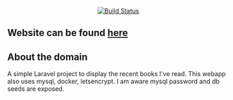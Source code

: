 
<p align="center">
<a href="https://books.jaden.services/book"><img src="https://i.ibb.co/NmqbYc8/the-domain.png" alt="Build Status"></a>
</p>

## Website can be found [here](https://books.jaden.services/book)

## About the domain

A simple Laravel project to display the recent books I've read. This webapp also uses mysql, docker, letsencrypt.
I am aware mysql password and db seeds are exposed. 
